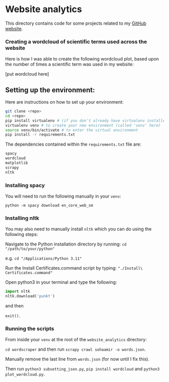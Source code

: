 # Website analytics

This directory contains code for some projects related to my [GitHub website](https://sohaamir.github.io/).

### Creating a wordcloud of scientific terms used across the website

Here is how I was able to create the following wordcloud plot, based upon the number of times a scientific term was used in my website:

[put wordcloud here]

## Setting up the environment:

Here are instructions on how to set up your environment:

```bash
git clone <repo>
cd <repo>
pip install virtualenv # (if you don't already have virtualenv installed)
virtualenv venv # to create your new environment (called 'venv' here)
source venv/bin/activate # to enter the virtual environment
pip install -r requirements.txt
```

The dependencies contained within the `requirements.txt` file are:

```python
spacy
wordcloud
matplotlib
scrapy
nltk
```

### Installing spacy
You will need to run the following manually in your `venv`: 

`python -m spacy download en_core_web_sm`

### Installing nltk

You may also need to manually install `nltk` which you can do using the following steps:

Navigate to the Python installation directory by running:
`cd "/path/to/your/python"`

e.g.
`cd "/Applications/Python 3.11"`

Run the Install Certificates.command script by typing:
`"./Install\ Certificates.command"`

Open python3 in your terminal and type the following:
```python
import nltk
nltk.download('punkt')
```

and then 

`exit()`.

### Running the scripts

From inside your `venv` at the root of the `website_analytics` directory:

`cd wordscraper` and then run `scrapy crawl sohaamir -o words.json`.

Manually remove the last line from `words.json` (for now until I fix this).

Then run `python3 subsetting_json.py`, `pip install wordcloud` and `python3 plot_wordcloud.py`.
